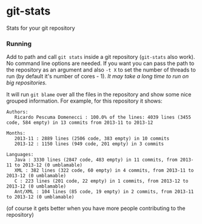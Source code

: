 git-stats
=========

Stats for your git repository


### Running

Add to path and call `git stats` inside a git repository (`git-stats` also work). No command line options are needed. If you want you can pass the path to the repository as an argument and also `-t X` to set the number of threads to run (by default it's number of cores - 1). _It may take a long time to run on big repositories._

It will run `git blame` over all the files in the repository and show some nice grouped information. For example, for this repository it shows:

```
Authors:
   Ricardo Pescuma Domenecci : 100.0% of the lines: 4039 lines (3455 code, 584 empty) in 13 commits from 2013-11 to 2013-12

Months:
   2013-11 : 2889 lines (2506 code, 383 empty) in 10 commits
   2013-12 : 1150 lines (949 code, 201 empty) in 3 commits

Languages:
   Java : 3330 lines (2847 code, 483 empty) in 11 commits, from 2013-11 to 2013-12 (0 umblamable)
   XML : 382 lines (322 code, 60 empty) in 4 commits, from 2013-11 to 2013-12 (0 umblamable)
   C : 223 lines (201 code, 22 empty) in 1 commits, from 2013-12 to 2013-12 (0 umblamable)
   Ant/XML : 104 lines (85 code, 19 empty) in 2 commits, from 2013-11 to 2013-12 (0 umblamable)
```

(of course it gets better when you have more people contributing to the repository)
